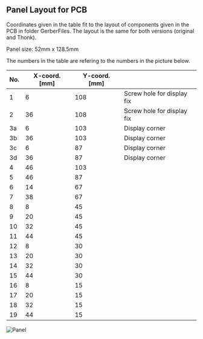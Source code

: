 ## Panel Layout for PCB

Coordinates given in the table fit to the layout of components given in the PCB in folder GerberFiles.
The layout is the same for both versions (original and Thonk).

Panel size: 52mm x 128.5mm

The numbers in the table are refering to the numbers in the picture below.


| No. | X-coord. [mm] | Y-coord. [mm] | |
| --- | --- | --- | --- |
| 1 | 6 | 108 | Screw hole for display fix |
| 2 | 36 | 108 | Screw hole for display fix |
| 3a | 6 | 103 | Display corner |
| 3b | 36 | 103 | Display corner |
| 3c |6 | 87 | Display corner |
| 3d | 36 | 87 | Display corner |
| 4 | 46 | 103 | |
| 5 | 46 | 87 | |
| 6 | 14 | 67 | |
| 7 | 38 | 67 | |
| 8 | 8 | 45 | |
| 9 | 20 | 45 | |
| 10 | 32 | 45 | |
| 11 | 44 | 45 | |
| 12 | 8 | 30 | |
| 13 | 20 | 30 | |
| 14 | 32 | 30 | |
| 15 | 44 | 30 | |
| 16 | 8 | 15 | |
| 17 | 20 | 15 | |
| 18 | 32 | 15 | |
| 19 | 44 | 15 | |

![Panel](https://user-images.githubusercontent.com/97026614/202614489-f2a870e2-3028-4d02-a7cc-878b2746d40a.jpg)

